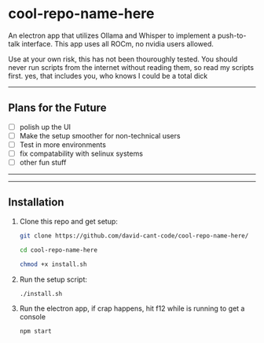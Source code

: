 # cool-repo-name-here
An electron app that utilizes Ollama and Whisper to implement a push-to-talk interface. This app uses all ROCm, no nvidia users allowed.

Use at your own risk, this has not been thouroughly tested. You should never run scripts from the internet without reading them, so read my scripts first. 
yes, that includes you, who knows I could be a total dick

---

## Plans for the Future

- [ ] polish up the UI
- [ ] Make the setup smoother for non-technical users
- [ ] Test in more environments
- [ ] fix compatability with selinux systems
- [ ] other fun stuff

---

---

## Installation

1. Clone this repo and get setup:
    ```bash
    git clone https://github.com/david-cant-code/cool-repo-name-here/
    ```
    ```bash
    cd cool-repo-name-here
    ```
    ```bash
    chmod +x install.sh
    ```

2. Run the setup script:
    ```bash
    ./install.sh
    ```
3. Run the electron app, if crap happens, hit f12 while is running to get a console
   ```bash
   npm start
   ```
